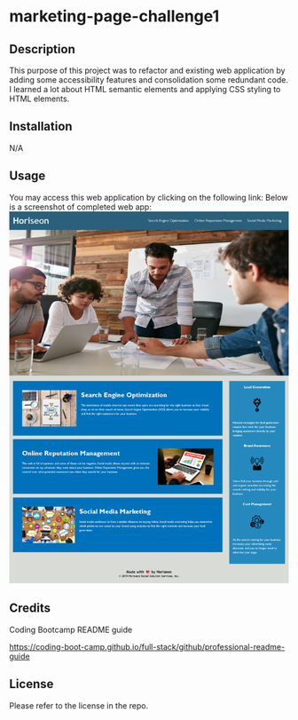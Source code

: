 # marketing-page-challenge1

## Description

This purpose of this project was to refactor and existing web application by adding some accessibility features and consolidation some redundant code. I learned a lot about HTML semantic elements and applying CSS styling to HTML elements.

## Installation

N/A

## Usage

You may access this web application by clicking on the following link:
Below is a screenshot of completed web app:
![Alt text](./assets/images/marketing-page-challenge1.png "Screengrab")

## Credits

Coding Bootcamp README guide

https://coding-boot-camp.github.io/full-stack/github/professional-readme-guide

## License

Please refer to the license in the repo.